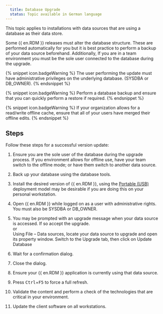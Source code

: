 ```yaml
---
  title: Database Upgrade
  status: Topic available in German language
---
```

This topic applies to installations with data sources that are using a database as their data store.  

Some {{ en.RDM }} releases must alter the database structure. These are performed automatically for you but it is best practice to perform a backup of your data source beforehand. Additionally, If you are in a team environment you must be the sole user connected to the database during the upgrade.  

{% snippet icon.badgeWarning %} 
The user performing the update must have administrative privileges on the underlying database. (SYSDBA or DB_OWNER). 
{% endsnippet %}
 
{% snippet icon.badgeWarning %} 
Perform a database backup and ensure that you can quickly perform a restore if required. 
{% endsnippet %}
 
{% snippet icon.badgeWarning %} 
If your organization allows for a read/write offline cache, ensure that all of your users have merged their offline edits. 
{% endsnippet %}
 
## Steps 

Follow these steps for a successful version update:  

1. Ensure you are the sole user of the database during the upgrade process. If you environment allows for offline use, have your team switch to the offline mode; or have them switch to another data source. 
1. Back up your database using the database tools. 
1. Install the desired version of {{ en.RDM }}, using the [Portable (USB)](/rdm/windows/installation/client/portable-usb/) deployment model may be desirable if you are doing this on your personal workstation. 
1. Open {{ en.RDM }} while logged on as a user with administrative rights. You must also be SYSDBA or DB_OWNER. 
1. You may be prompted with an upgrade message when your data source is accessed. If so accept the upgrade.  
or  
Using File – Data sources, locate your data source to upgrade and open its property window. Switch to the Upgrade tab, then click on Update Database  

6. Wait for a confirmation dialog. 
1. Close the dialog. 
1. Ensure your {{ en.RDM }} application is currently using that data source. 
1. Press <kbd>Ctrl</kbd>+<kbd>F5</kbd> to force a full refresh. 
1. Validate the content and perform a check of the technologies that are critical in your environment. 
1. Update the client software on all workstations.
